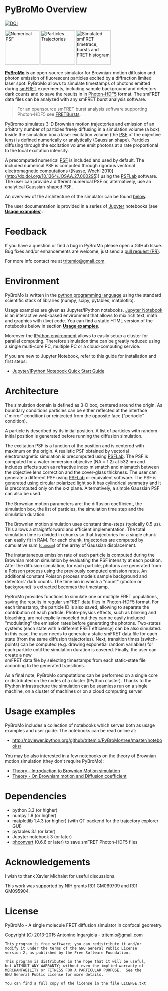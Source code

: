# PyBroMo Overview

[![DOI](https://zenodo.org/badge/5991/tritemio/PyBroMo.svg)](https://zenodo.org/badge/latestdoi/5991/tritemio/PyBroMo)

<div>
<img title="Numerical PSF" src="https://cloud.githubusercontent.com/assets/4156237/11383966/b5781438-92c0-11e5-982c-0499b95dac43.png" height="110" />
<img title="Particles Trajectories" src="https://cloud.githubusercontent.com/assets/4156237/11383974/c3020bae-92c0-11e5-86d7-0f41055e2095.png" height="110" />
<img title="Simulated smFRET timetrace, bursts and FRET histogram" src="https://cloud.githubusercontent.com/assets/4156237/11384620/11051666-92c6-11e5-871e-041e71839f22.png" height="110" />
</div>

**[PyBroMo](http://tritemio.github.io/PyBroMo/)** is an open-source simulator
for Brownian-motion diffusion and photon emission of fluorescent particles
excited by a diffraction limited laser spot.
PyBroMo allows to simulate timestamps of photons emitted during
[smFRET](http://en.wikipedia.org/wiki/Single-molecule_FRET) experiments,
including sample background and detectors dark counts and to save the results in
in [Photon-HDF5](http://photon-hdf5.org) format. The smFRET data files can
be analyzed with any smFRET burst analysis software.

> For an opensource smFRET burst analysis software supporting Photon-HDF5 see [FRETBursts](https://github.com/tritemio/FRETBursts).

PyBromo simulates 3-D Brownian motion trajectories and emission of an
arbitrary number of particles freely diffusing in a simulation volume (a box).
Inside the simulation box a laser excitation volume (the
[PSF](http://en.wikipedia.org/wiki/Point_spread_function) of the objective lens)
is defined numerically or analytically (Gaussian shape). Particles diffusing
through the excitation volume emit photons at a rate proportional to the
local excitation intensity.

A precomputed numerical [PSF](http://en.wikipedia.org/wiki/Point_spread_function)
is included and used by default.
The included numerical PSF is computed through
rigorous vectorial electromagnetic computations ([Nasse, Woehl 2010]
(http://dx.doi.org/10.1364/JOSAA.27.000295)) using the
[PSFLab](http://onemolecule.chem.uwm.edu/software) software.
The user can provide a different numerical PSF or,
alternatively, use an analytical Gaussian-shaped PSF.

An overview of the architecture of the simulator can be found
[below](#architecture).

The user documentation is provided in a series of [Jupyter](http://jupyter.org) notebooks
(see **[Usage examples](#usage-examples)**).

# Feedback

If you have a question or find a bug in PyBroMo please open a GitHub Issue.
Bug fixes and/or enhancements are welcome, just send a [pull request (PR)](https://help.github.com/articles/using-pull-requests).

For more info contact me at tritemio@gmail.com.

# Environment

PyBroMo is written in the [python programming language](http://www.python.org/)
using the standard scientific stack of libraries (numpy, scipy, pytables,
matplotlib).

Usage examples are given as
Jupyter/IPython notebooks.
[Jupyter Notebook](http://jupyter.org/) is an interactive web-based environment that allows to mix rich text, math and graphics with (live) code.
You can find a static HTML version of the notebooks below in section **[Usage examples](#usage-examples)**.

Moreover the [IPython environment](http://ipython.org/) allows to easily setup a cluster for parallel computing. Therefore simulation time can be
greatly reduced using a single multi-core PC, multiple PC or a cloud-computing service.

If you are new to Jupyter Notebook, refer to this guide for installation and first steps:

- [Jupyter/IPython Notebook Quick Start Guide](http://jupyter-notebook-beginner-guide.readthedocs.org)

# Architecture

The simulation domain is defined as 3-D box, centered around the origin. 
As boundary conditions particles can be either reflected at the interface ("mirror" condition) 
or reinjected from the opposite face ("periodic" condition).

A particle is described by its initial position. A list of particles with random initial position 
is generated before running the diffusion simulation.

The excitation PSF is a function of the position and is centered with maximum on the origin. 
A realistic PSF obtained by vectorial electromagnetic simulation is precomputed using 
[PSFLab](http://onemolecule.chem.uwm.edu/software). The PSF is computed for a
water immersion objective (NA = 1.2) at 532 nm
and includes effects such as refractive index mismatch and mismatch between the objective lens 
correction and the cover-glass thickness. The user can  generate a different PSF using 
[PSFLab](http://onemolecule.chem.uwm.edu/software) or equivalent software. The PSF is generated 
using circular polarized light so it has cylindrical symmetry and it is precomputed only on the x-z plane.
Alternatively, a simple Gaussian PSF can also be used.

The Brownian motion parameters are: the diffusion coefficient, the simulation box, 
the list of particles, the simulation time step and the simulation duration.

The Brownian motion simulation uses constant time-steps (typically 0.5 μs).
This allows a straightforward and efficient implementation.
The total simulation time is divided in chunks so that trajectories for a single chunk
can easily fit in RAM. For each chunk, trajectories are computed by 
cumulative sum ([`cumsum`](http://docs.scipy.org/doc/numpy/reference/generated/numpy.cumsum.html)) 
of the array of Gaussian displacement.

The instantaneous emission rate of each particle is computed during the Brownian motion simulation
by evaluating the PSF intensity at each position. After the diffusion simulation, for each particle, 
photons are generated from a [Poisson process](http://en.wikipedia.org/wiki/Poisson_process) using the 
previously computed emission rates. An additional constant Poisson process models sample background 
and detectors' dark counts. The time bin in which a "count" (photon or background) is extracted
becomes the timestamp.

PyBroMo provides functions to simulate one or multiple FRET populations,
saving the results in regular smFRET data files in Photon-HDF5 format. For each timestamp,
the particle ID is also saved, allowing to separate the contribution of each particle.
Photo-physics effects, such as blinking and bleaching, are not explicily 
modeled but they can be easily included "modulating" the emission
rates before generating the photons.
Two-states systems (each state with a different FRET efficiency) can be also 
simulated. In this case, the user needs to generate a static smFRET data file for each state
(from the same diffusion trajectories). Next, transition times (switch-points) can be
computed (e.g. drawing exponetial random variables) for each particle until the simulation 
duration is covered. Finally, the user can create a new  
smFRET data file by selecting timestamps from each static-state file
according to the generated transitions.

As a final note, PyBroMo computations can be performed on a single core
or distributed on the nodes of a cluster (IPython cluster). 
Thanks to the IPython infrastructure the simulation can be seamless run on a single machine, 
on a cluster of machines or on a cloud computing server.

# Usage examples

PyBroMo includes a collection of notebooks which serves both as usage examples
and user guide. The notebooks can be read online at:

- http://nbviewer.ipython.org/github/tritemio/PyBroMo/tree/master/notebooks/

You may be also interested in a few notebooks on the theory of Brownian motion
simulation (they don't require PyBroMo):

* [Theory - Introduction to Brownian Motion simulation](http://nbviewer.ipython.org/urls/raw.github.com/tritemio/PyBroMo/master/notebooks/Theory%2520-%2520Introduction%2520to%2520Brownian%2520Motion%2520simulation.ipynb)
* [Theory - On Browniam motion and Diffusion coefficient](http://nbviewer.ipython.org/urls/raw.github.com/tritemio/PyBroMo/master/notebooks/Theory%2520-%2520On%2520Browniam%2520motion%2520and%2520Diffusion%2520coefficient.ipynb)

# Dependencies

- python 3.3 (or higher)
- numpy 1.8 (or higher)
- matplotlib 1.4.3 (or higher) (with QT backend for the trajectory explorer GUI)
- pytables 3.1 (or later)
- Jupyter notebook 3 (or later)
- [phconvert](http://photon-hdf5.github.io/phconvert/) (0.6.6 or later) to save smFRET Photon-HDF5 files

# Acknowledgements

I wish to thank Xavier Michalet for useful discussions.

This work was supported by NIH grants R01 GM069709 and R01 GM095904.

# License

PyBroMo - A single molecule FRET diffusion simulator in confocal geometry.

Copyright (C) 2013-2015  Antonino Ingargiola - <tritemio@gmail.com>

    This program is free software; you can redistribute it and/or
    modify it under the terms of the GNU General Public License
    version 2, as published by the Free Software Foundation.

    This program is distributed in the hope that it will be useful,
    but WITHOUT ANY WARRANTY; without even the implied warranty of
    MERCHANTABILITY or FITNESS FOR A PARTICULAR PURPOSE.  See the
    GNU General Public License for more details.

    You can find a full copy of the license in the file LICENSE.txt
